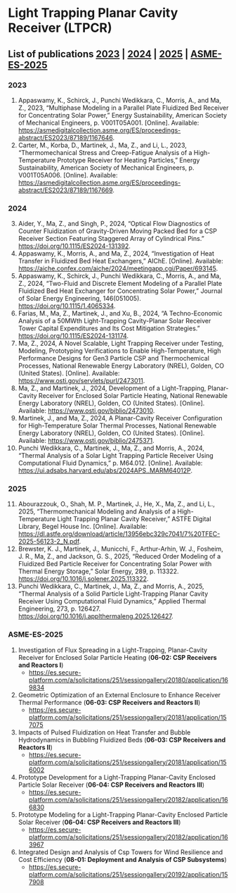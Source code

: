 # Light Trapping Planar Cavity Receiver (LTPCR)
## List of publications [2023](#2023) | [2024](#2024) | [2025](#2025) | [ASME-ES-2025](#ASME-ES-2025)
### 2023
1. Appaswamy, K., Schirck, J., Punchi Wedikkara, C., Morris, A., and Ma, Z., 2023, “Multiphase Modeling in a Parallel Plate Fluidized Bed Receiver for Concentrating Solar Power,” Energy Sustainability, American Society of Mechanical Engineers, p. V001T05A001. [Online]. Available: https://asmedigitalcollection.asme.org/ES/proceedings-abstract/ES2023/87189/1167646. 
2. Carter, M., Korba, D., Martinek, J., Ma, Z., and Li, L., 2023, “Thermomechanical Stress and Creep-Fatigue Analysis of a High-Temperature Prototype Receiver for Heating Particles,” Energy Sustainability, American Society of Mechanical Engineers, p. V001T05A006. [Online]. Available: https://asmedigitalcollection.asme.org/ES/proceedings-abstract/ES2023/87189/1167669. 

### 2024
3. Aider, Y., Ma, Z., and Singh, P., 2024, “Optical Flow Diagnostics of Counter Fluidization of Gravity-Driven Moving Packed Bed for a CSP Receiver Section Featuring Staggered Array of Cylindrical Pins.” https://doi.org/10.1115/ES2024-131392. 
4. Appaswamy, K., Morris, A., and Ma, Z., 2024, “Investigation of Heat Transfer in Fluidized Bed Heat Exchangers,” AIChE. [Online]. Available: https://aiche.confex.com/aiche/2024/meetingapp.cgi/Paper/693145. 
5. Appaswamy, K., Schirck, J., Punchi Wedikkara, C., Morris, A., and Ma, Z., 2024, “Two-Fluid and Discrete Element Modeling of a Parallel Plate Fluidized Bed Heat Exchanger for Concentrating Solar Power,” Journal of Solar Energy Engineering, 146(051005). https://doi.org/10.1115/1.4065334. 
6. Farias, M., Ma, Z., Martinek, J., and Xu, B., 2024, “A Techno-Economic Analysis of a 50MWth Light-Trapping Cavity-Planar Solar Receiver Tower Capital Expenditures and Its Cost Mitigation Strategies.” https://doi.org/10.1115/ES2024-131174. 
7. Ma, Z., 2024, A Novel Scalable, Light Trapping Receiver under Testing, Modeling, Prototyping Verifications to Enable High-Temperature, High Performance Designs for Gen3 Particle CSP and Thermochemical Processes, National Renewable Energy Laboratory (NREL), Golden, CO (United States). [Online]. Available: https://www.osti.gov/servlets/purl/2473011. 
8. Ma, Z., and Martinek, J., 2024, Development of a Light-Trapping, Planar-Cavity Receiver for Enclosed Solar Particle Heating, National Renewable Energy Laboratory (NREL), Golden, CO (United States). [Online]. Available: https://www.osti.gov/biblio/2473010. 
9. Martinek, J., and Ma, Z., 2024, A Planar-Cavity Receiver Configuration for High-Temperature Solar Thermal Processes, National Renewable Energy Laboratory (NREL), Golden, CO (United States). [Online]. Available: https://www.osti.gov/biblio/2475371. 
10. Punchi Wedikkara, C., Martinek, J., Ma, Z., and Morris, A., 2024, “Thermal Analysis of a Solar Light Trapping Particle Receiver Using Computational Fluid Dynamics,” p. M64.012. [Online]. Available: https://ui.adsabs.harvard.edu/abs/2024APS..MARM64012P. 

### 2025
11. Abourazzouk, O., Shah, M. P., Martinek, J., He, X., Ma, Z., and Li, L., 2025, “Thermomechanical Modeling and Analysis of a High-Temperature Light Trapping Planar Cavity Receiver,” ASTFE Digital Library, Begel House Inc. [Online]. Available: https://dl.astfe.org/download/article/13956ebc329c7041/7%20TFEC-2025-56123-2_N.pdf. 
12. Brewster, K. J., Martinek, J., Municchi, F., Arthur-Arhin, W. J., Fosheim, J. R., Ma, Z., and Jackson, G. S., 2025, “Reduced Order Modeling of a Fluidized Bed Particle Receiver for Concentrating Solar Power with Thermal Energy Storage,” Solar Energy, 289, p. 113322. https://doi.org/10.1016/j.solener.2025.113322.
14. Punchi Wedikkara, C., Martinek, J., Ma, Z., and Morris, A., 2025, “Thermal Analysis of a Solid Particle Light-Trapping Planar Cavity Receiver Using Computational Fluid Dynamics,” Applied Thermal Engineering, 273, p. 126427. https://doi.org/10.1016/j.applthermaleng.2025.126427. 

### ASME-ES-2025
1. Investigation of Flux Spreading in a Light-Trapping, Planar-Cavity Receiver for Enclosed Solar Particle Heating (**06-02: CSP Receivers and Reactors I**)
   * https://es.secure-platform.com/a/solicitations/251/sessiongallery/20180/application/169834 
2. Geometric Optimization of an External Enclosure to Enhance Receiver Thermal Performance (**06-03: CSP Receivers and Reactors II**)
   * https://es.secure-platform.com/a/solicitations/251/sessiongallery/20181/application/157075
3. Impacts of Pulsed Fluidization on Heat Transfer and Bubble Hydrodynamics in Bubbling Fluidized Beds (**06-03: CSP Receivers and Reactors II**)
   * https://es.secure-platform.com/a/solicitations/251/sessiongallery/20181/application/156002
4. Prototype Development for a Light-Trapping Planar-Cavity Enclosed Particle Solar Receiver (**06-04: CSP Receivers and Reactors III**)
   * https://es.secure-platform.com/a/solicitations/251/sessiongallery/20182/application/166830
5. Prototype Modeling for a Light-Trapping Planar-Cavity Enclosed Particle Solar Receiver (**06-04: CSP Receivers and Reactors III**)
	 * https://es.secure-platform.com/a/solicitations/251/sessiongallery/20182/application/163967
6. Integrated Design and Analysis of Csp Towers for Wind Resilience and Cost Efficiency (**08-01: Deployment and Analysis of CSP Subsystems**)
   * https://es.secure-platform.com/a/solicitations/251/sessiongallery/20192/application/157908



